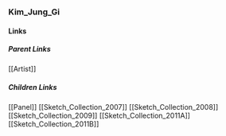 ### Kim_Jung_Gi
#### Links
##### Parent Links
[[Artist]]
##### Children Links
[[Panel]]
[[Sketch_Collection_2007]]
[[Sketch_Collection_2008]]
[[Sketch_Collection_2009]]
[[Sketch_Collection_2011A]]
[[Sketch_Collection_2011B]]
